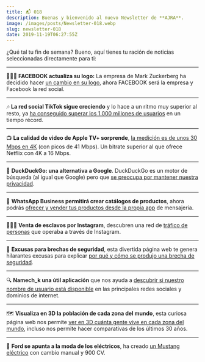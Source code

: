 ```yaml
---
title: 📬 018
description: Buenas y bienvenido al nuevo Newsletter de **AJRA**.
image: /images/posts/Newsletter-018.webp
slug: newsletter-018
date: 2019-11-19T06:27:55Z
---
```


¿Qué tal tu fin de semana?
Bueno, aquí tienes tu ración de noticias seleccionadas directamente para ti:

---

🤷🏻‍♂️ **FACEBOOK actualiza su logo:** La empresa de Mark Zuckerberg ha decidido hacer [un cambio en su logo](https://ajra.es/facebook-actualiza-su-logo/), ahora FACEBOOK será la empresa y Facebook la red social.

---

🎶 **La red social TikTok sigue creciendo** y lo hace a un ritmo muy superior al resto, ya [ha conseguido superar los 1.000 millones de usuarios](https://www.genbeta.com/redes-sociales-y-comunidades/rapido-que-ha-llegado-tiktok-a-1-000-millones-usuarios-respecto-a-otras-redes-sociales) en un tiempo récord.

---

📺 **La calidad de video de Apple TV+ sorprende**, [la medición es de unos 30 Mbps en 4K](https://9to5mac.com/2019/11/05/apple-tv-plus-streaming-quality/) (con picos de 41 Mbps). Un bitrate superior al que ofrece Netflix con 4K a 16 Mbps.

---

🦆 **DuckDuckGo: una alternativa a Google**. DuckDuckGo es un motor de búsqueda (al igual que Google) pero que [se preocupa por mantener nuestra privacidad](https://ajra.es/duckduckgo/).

---

🏪 **WhatsApp Business permitirá crear catálogos de productos**, ahora podrás [ofrecer y vender tus productos desde la propia app](https://www.genbeta.com/redes-sociales-y-comunidades/compras-whatsapp-pequenas-empresas-ahora-pueden-vender-productos-a-traves-whatsapp-business) de mensajería.

---

👮🏻‍♂️ **Venta de esclavos por Instagram**, descubren una red de [tráfico de personas](https://www.genbeta.com/redes-sociales-y-comunidades/descubren-red-trafico-personas-que-opera-a-traves-instagram) que operaba a través de Instagram.

---

🤣 **Excusas para brechas de seguridad**, esta divertida página web te genera hilarantes excusas para explicar [por qué y cómo se produjo una brecha de seguridad](http://whythefuckwasibreached.com/).

---

🔍 **Namech_k una útil aplicación** que nos ayuda a [descubrir si nuestro nombre de usuario está disponible](https://ajra.es/namech_k/) en las principales redes sociales y dominios de internet.

---

🗺 **Visualiza en 3D la población de cada zona del mundo**, esta curiosa página web nos permite [ver en 3D cuánta gente vive en cada zona del mundo](https://pudding.cool/2018/10/city_3d/), incluso nos permite hacer comparativas de los últimos 30 años.

---

🐎 **Ford se apunta a la moda de los eléctricos**, ha creado [un Mustang eléctrico](https://es.gizmodo.com/ford-ha-creado-un-mustang-completamente-electrico-de-90-1839646809) con cambio manual y 900 CV.
